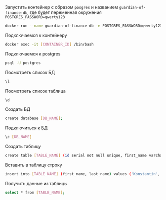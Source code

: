 Запустить контейнер с образом `posgres` и названием `guardian-of-finance-db`, где будет переменная окружения `POSTGRES_PASSWORD=qwerty123`
```sh
docker run --name guardian-of-finance-db -e POSTGRES_PASSWORD=qwerty123 -d --rm postgres
```

Подключаемся к контейнеру
```sh
docker exec -it [CONTAINER_ID] /bin/bash
```

Подключаемся к postgres
```sh
psql -U postgres
```

Посмотреть список БД
```sh
\l
```

Посмотреть список таблица
```sh
\d
```

Создать БД
```sh
create database [DB_NAME];
```

Подключиться к БД
```sh
\c [DB_NAME]
```

Создать таблицу
```sh
create table [TABLE_NAME] (id serial not null unique, first_name varchar(255) not null, last_name varchar(255) not null);
```

Вставить в таблицу строку
```sh
insert into [TABLE_NAME] (first_name, last_name) values ('Konstantin', 'Kulebaev');
```

Получить данные из таблицы
```sh
select * from [TABLE_NAME];
```
